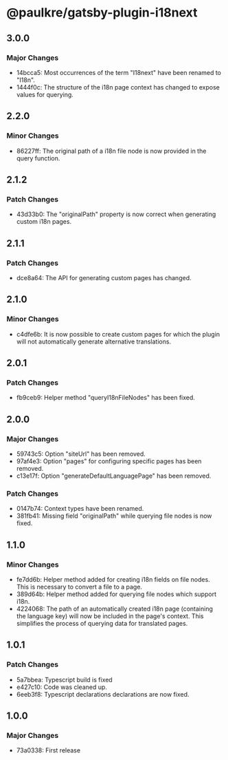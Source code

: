 # @paulkre/gatsby-plugin-i18next

## 3.0.0

### Major Changes

- 14bcca5: Most occurrences of the term "I18next" have been renamed to "I18n".
- 1444f0c: The structure of the i18n page context has changed to expose values for querying.

## 2.2.0

### Minor Changes

- 86227ff: The original path of a i18n file node is now provided in the query function.

## 2.1.2

### Patch Changes

- 43d33b0: The "originalPath" property is now correct when generating custom i18n pages.

## 2.1.1

### Patch Changes

- dce8a64: The API for generating custom pages has changed.

## 2.1.0

### Minor Changes

- c4dfe6b: It is now possible to create custom pages for which the plugin will not automatically generate alternative translations.

## 2.0.1

### Patch Changes

- fb9ceb9: Helper method "queryI18nFileNodes" has been fixed.

## 2.0.0

### Major Changes

- 59743c5: Option "siteUrl" has been removed.
- 97af4e3: Option "pages" for configuring specific pages has been removed.
- c13e17f: Option "generateDefaultLanguagePage" has been removed.

### Patch Changes

- 0147b74: Context types have been renamed.
- 381fb41: Missing field "originalPath" while querying file nodes is now fixed.

## 1.1.0

### Minor Changes

- fe7dd6b: Helper method added for creating i18n fields on file nodes. This is necessary to convert a file to a page.
- 389d64b: Helper method added for querying file nodes which support i18n.
- 4224068: The path of an automatically created i18n page (containing the language key) will now be included in the page's context. This simplifies the process of querying data for translated pages.

## 1.0.1

### Patch Changes

- 5a7bbea: Typescript build is fixed
- e427c10: Code was cleaned up.
- 6eeb3f8: Typescript declarations declarations are now fixed.

## 1.0.0

### Major Changes

- 73a0338: First release
